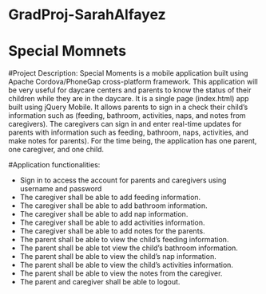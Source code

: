 # GradProj-SarahAlfayez
# Special Momnets

#Project Description:
Special Moments is a mobile application built using Apache Cordova/PhoneGap cross-platform framework. 
This application will be very useful for daycare centers and parents to know the status of their children while they are in the daycare. 
It is a single page (index.html) app built using jQuery Mobile. It allows parents to sign in a check their child’s information such as (feeding, bathroom, activities, naps, and notes from caregivers). The caregivers can sign in and enter real-time updates for parents with information such as feeding, bathroom, naps, activities, and make notes for parents). For the time being, the application has one parent, one caregiver, and one child.

#Application functionalities:
*	Sign in to access the account for parents and caregivers using username and password 
*	The caregiver shall be able to add feeding information.
*	The caregiver shall be able to add bathroom information.
*	The caregiver shall be able to add nap information.
*	The caregiver shall be able to add activities information.
*	The caregiver shall be able to add notes for the parents.
*	The parent shall be able to view the child’s feeding information.
*	The parent shall be able tot view the child’s bathroom information.
*	The parent shall be able to view the child’s nap information.
*	The parent shall be able to view the child’s activities information.
*	The parent shall be able to view the notes from the caregiver.
*	The parent and caregiver shall be able to logout.
